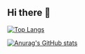 ## Hi there 👋

<!--
**Song-Hyunsub/Song-Hyunsub** is a ✨ _special_ ✨ repository because its `README.md` (this file) appears on your GitHub profile.

Here are some ideas to get you started:

- 🔭 I’m currently working on ...
- 🌱 I’m currently learning ...
- 👯 I’m looking to collaborate on ...
- 🤔 I’m looking for help with ...
- 💬 Ask me about ...
- 📫 How to reach me: ...
- 😄 Pronouns: ...
- ⚡ Fun fact: ...
-->

[![Top Langs](https://github-readme-stats.vercel.app/api/top-langs/?username=Song-Hyunsub)](https://github.com/anuraghazra/github-readme-stats)

[![Anurag's GitHub stats](https://github-readme-stats.vercel.app/api?username=Song-Hyunsub)](https://github.com/anuraghazra/github-readme-stats)

